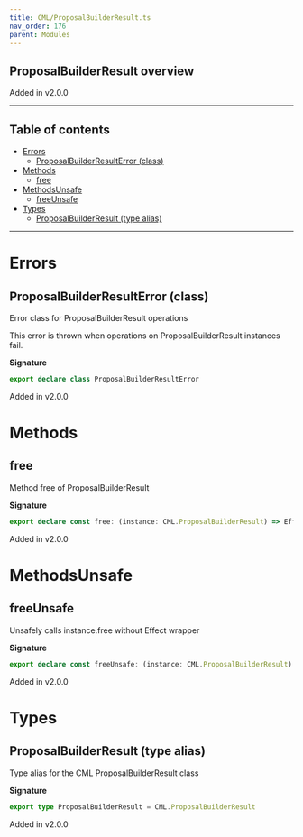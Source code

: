 ```yaml
---
title: CML/ProposalBuilderResult.ts
nav_order: 176
parent: Modules
---
```


## ProposalBuilderResult overview

Added in v2.0.0

---

<h2 class="text-delta">Table of contents</h2>

- [Errors](#errors)
  - [ProposalBuilderResultError (class)](#proposalbuilderresulterror-class)
- [Methods](#methods)
  - [free](#free)
- [MethodsUnsafe](#methodsunsafe)
  - [freeUnsafe](#freeunsafe)
- [Types](#types)
  - [ProposalBuilderResult (type alias)](#proposalbuilderresult-type-alias)

---

# Errors

## ProposalBuilderResultError (class)

Error class for ProposalBuilderResult operations

This error is thrown when operations on ProposalBuilderResult instances fail.

**Signature**

```ts
export declare class ProposalBuilderResultError
```

Added in v2.0.0

# Methods

## free

Method free of ProposalBuilderResult

**Signature**

```ts
export declare const free: (instance: CML.ProposalBuilderResult) => Effect.Effect<void, ProposalBuilderResultError>
```

Added in v2.0.0

# MethodsUnsafe

## freeUnsafe

Unsafely calls instance.free without Effect wrapper

**Signature**

```ts
export declare const freeUnsafe: (instance: CML.ProposalBuilderResult) => void
```

Added in v2.0.0

# Types

## ProposalBuilderResult (type alias)

Type alias for the CML ProposalBuilderResult class

**Signature**

```ts
export type ProposalBuilderResult = CML.ProposalBuilderResult
```

Added in v2.0.0
